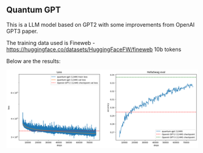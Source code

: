 ## Quantum GPT

This is a LLM model based on GPT2 with some improvements from OpenAI GPT3 paper.

The training data used is Fineweb - https://huggingface.co/datasets/HuggingFaceFW/fineweb 10b tokens

Below are the results:

![loss curve and hellaswag eval curve](output.png)
